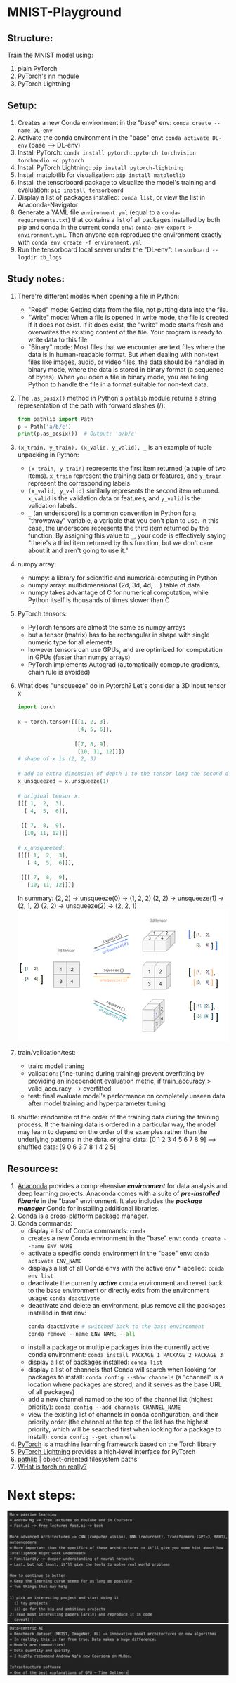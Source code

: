 # MNIST-Playground

## Structure:

Train the MNIST model using:

1. plain PyTorch
2. PyTorch's nn module
3. PyTorch Lightning

## Setup:

1. Creates a new Conda environment in the "base" env: `conda create --name DL-env`
2. Activate the conda environment in the "base" env: `conda activate DL-env` (base --> DL-env)
3. Install PyTorch: `conda install pytorch::pytorch torchvision torchaudio -c pytorch`
4. Install PyTorch Lightning: `pip install pytorch-lightning`
5. Install matplotlib for visualization: `pip install matplotlib`
6. Install the tensorboard package to visualize the model's training and evaluation: `pip install tensorboard`
7. Display a list of packages installed: `conda list`, or view the list in Anaconda-Navigator
8. Generate a YAML file `environment.yml` (equal to a `conda-requirements.txt`) that contains a list of all packages installed by both pip and conda in the current conda env: `conda env export > environment.yml`. Then anyone can reproduce the environment exactly with `conda env create -f environment.yml`
9. Run the tensorboard local server under the "DL-env": `tensorboard --logdir tb_logs`

## Study notes:

1. There're different modes when opening a file in Python:
   - "Read" mode: Getting data from the file, not putting data into the file.
   - "Write" mode: When a file is opened in write mode, the file is created if it does not exist. If it does exist, the "write" mode starts fresh and overwrites the existing content of the file. Your program is ready to write data to this file.
   - "Binary" mode: Most files that we encounter are text files where the data is in human-readable format. But when dealing with non-text files like images, audio, or video files, the data should be handled in binary mode, where the data is stored in binary format (a sequence of bytes). When you open a file in binary mode, you are telling Python to handle the file in a format suitable for non-text data.
2. The `.as_posix()` method in Python's `pathlib` module returns a string representation of the path with forward slashes (/):
   ```python
   from pathlib import Path
   p = Path('a/b/c')
   print(p.as_posix())  # Output: 'a/b/c'
   ```
3. `(x_train, y_train), (x_valid, y_valid), _` is an example of tuple unpacking in Python:
   - `(x_train, y_train)` represents the first item returned (a tuple of two items). `x_train` represent the training data or features, and `y_train` represent the corresponding labels
   - `(x_valid, y_valid)` similarly represents the second item returned. `x_valid` is the validation data or features, and `y_valid` is the validation labels.
   - `_` (an underscore) is a common convention in Python for a "throwaway" variable, a variable that you don't plan to use. In this case, the underscore represents the third item returned by the function. By assigning this value to `_`, your code is effectively saying "there's a third item returned by this function, but we don't care about it and aren't going to use it."
4. numpy array:
   - numpy: a library for scientific and numerical computing in Python
   - numpy array: multidimensional (2d, 3d, 4d, ...) table of data
   - numpy takes advantage of C for numerical computation, while Python itself is thousands of times slower than C
5. PyTorch tensors:
   - PyTorch tensors are almost the same as numpy arrays
   - but a tensor (matrix) has to be rectangular in shape with single numeric type for all elements
   - however tensors can use GPUs, and are optimized for computation in GPUs (faster than numpy arrays)
   - PyTorch implements Autograd (automatically comopute gradients, chain rule is avoided)
6. What does "unsqueeze" do in Pytorch? Let's consider a 3D input tensor x:

   ```python
   import torch

   x = torch.tensor([[[1, 2, 3],
                      [4, 5, 6]],

                     [[7, 8, 9],
                      [10, 11, 12]]])
   # shape of x is (2, 2, 3)

   # add an extra dimension of depth 1 to the tensor long the second dimension -> (2, 1, 2, 3):
   x_unsqueezed = x.unsqueeze(1)

   # original tensor x:
   [[[ 1,  2,  3],
     [ 4,  5,  6]],

    [[ 7,  8,  9],
     [10, 11, 12]]]

   # x_unsqueezed:
   [[[[ 1,  2,  3],
      [ 4,  5,  6]]],

    [[[ 7,  8,  9],
      [10, 11, 12]]]]
   ```

   In summary:
   (2, 2) -> unsqueeze(0) -> (1, 2, 2)
   (2, 2) -> unsqueeze(1) -> (2, 1, 2)
   (2, 2) -> unsqueeze(2) -> (2, 2, 1)
   ![squeeze/unsqueeze](/images/unsqueeze.png)

7. train/validation/test:
   - train: model traning
   - validation: (fine-tuning during training) prevent overfitting by providing an independent evaluation metric, if train_accuracy > valid_accuracy --> overfitted
   - test: final evaluate model's performance on completely unseen data after model training and hyperparameter tuning
8. shuffle: randomize of the order of the training data during the training process. If the training data is ordered in a particular way, the model may learn to depend on the order of the examples rather than the underlying patterns in the data.
   original data: [0 1 2 3 4 5 6 7 8 9] --> shuffled data: [9 0 6 3 7 8 1 4 2 5]

## Resources:

1. [Anaconda](https://www.anaconda.com/) provides a comprehensive **_environment_** for data analysis and deep learning projects. Anaconda comes with a suite of **_pre-installed librarie_** in the "base" environment. It also includes the **_package manager_** Conda for installing additional libraries.
2. [Conda](https://docs.conda.io/en/latest/) is a cross-platform package manager.
3. Conda commands:
   - display a list of Conda commands: `conda`
   - creates a new Conda environment in the "base" env: `conda create --name ENV_NAME`
   - activate a specific conda environment in the "base" env: `conda activate ENV_NAME`
   - displays a list of all Conda envs with the active env \* labelled: `conda env list`
   - deactivate the currently **_active_** conda environment and revert back to the base environment or directly exits from the environment usage: `conda deactivate`
   - deactivate and delete an environment, plus remove all the packages installed in that env:
     ```python
     conda deactivate # switched back to the base environment
     conda remove --name ENV_NAME --all
     ```
   - install a package or multiple packages into the currently active conda environment: `conda install PACKAGE_1 PACKAGE_2 PACKAGE_3`
   - display a list of packages installed: `conda list`
   - display a list of channels that Conda will search when looking for packages to install: `conda config --show channels` (a "channel" is a location where packages are stored, and it serves as the base URL of all packages)
   - add a new channel named to the top of the channel list (highest priority): `conda config --add channels CHANNEL_NAME`
   - view the existing list of channels in conda configuration, and their priority order (the channel at the top of the list has the highest priority, which will be searched first when looking for a package to install): `conda config --get channels`
4. [PyTorch](https://pytorch.org/tutorials/) is a machine learning framework based on the Torch library
5. [PyTorch Lightning](https://www.pytorchlightning.ai/index.html) provides a high-level interface for PyTorch
6. [pathlib](https://docs.python.org/3/library/pathlib.html) | object-oriented filesystem paths
7. [WHat is torch.nn really?](https://pytorch.org/tutorials/beginner/nn_tutorial.html)

# Next steps:

![ns1](/images/next-steps1.png)
![ns1](/images/next-steps2.png)
